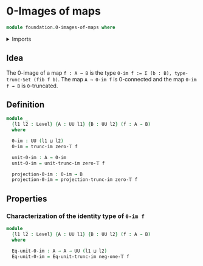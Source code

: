 # 0-Images of maps

```agda
module foundation.0-images-of-maps where
```

<details><summary>Imports</summary>

```agda
open import foundation.truncation-images-of-maps
open import foundation.universe-levels

open import foundation-core.truncation-levels
```

</details>

## Idea

The 0-image of a map `f : A → B` is the type
`0-im f := Σ (b : B), type-trunc-Set (fib f b)`. The map `A → 0-im f` is
0-connected and the map `0-im f → B` is `0`-truncated.

## Definition

```agda
module _
  {l1 l2 : Level} {A : UU l1} {B : UU l2} (f : A → B)
  where

  0-im : UU (l1 ⊔ l2)
  0-im = trunc-im zero-𝕋 f

  unit-0-im : A → 0-im
  unit-0-im = unit-trunc-im zero-𝕋 f

  projection-0-im : 0-im → B
  projection-0-im = projection-trunc-im zero-𝕋 f
```

## Properties

### Characterization of the identity type of `0-im f`

```agda
module _
  {l1 l2 : Level} {A : UU l1} {B : UU l2} (f : A → B)
  where

  Eq-unit-0-im : A → A → UU (l1 ⊔ l2)
  Eq-unit-0-im = Eq-unit-trunc-im neg-one-𝕋 f
```
